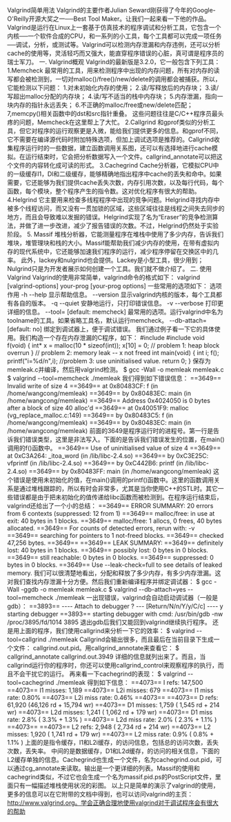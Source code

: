 Valgrind简单用法
Valgrind的主要作者Julian Seward刚获得了今年的Google-O'Reilly开源大奖之一──Best Tool Maker。让我们一起来看一下他的作品。Valgrind是运行在Linux上一套基于仿真技术的程序调试和分析工具，它包含一个内核──一个软件合成的CPU，和一系列的小工具，每个工具都可以完成一项任务──调试，分析，或测试等。Valgrind可以检测内存泄漏和内存违例，还可以分析cache的使用等，灵活轻巧而又强大，能直穿程序错误的心脏，真可谓是程序员的瑞士军刀。 
一. Valgrind概观 
Valgrind的最新版是3.2.0，它一般包含下列工具： 
1.Memcheck 
最常用的工具，用来检测程序中出现的内存问题，所有对内存的读写都会被检测到，一切对malloc()/free()/new/delete的调用都会被捕获。所以，它能检测以下问题： 
1.对未初始化内存的使用； 
2.读/写释放后的内存块； 
3.读/写超出malloc分配的内存块； 
4.读/写不适当的栈中内存块； 
5.内存泄漏，指向一块内存的指针永远丢失； 
6.不正确的malloc/free或new/delete匹配； 
7,memcpy()相关函数中的dst和src指针重叠。 
这些问题往往是C/C++程序员最头疼的问题，Memcheck在这里帮上了大忙。 
2.Callgrind 
和gprof类似的分析工具，但它对程序的运行观察更是入微，能给我们提供更多的信息。和gprof不同，它不需要在编译源代码时附加特殊选项，但加上调试选项是推荐的。Callgrind收集程序运行时的一些数据，建立函数调用关系图，还可以有选择地进行cache模拟。在运行结束时，它会把分析数据写入一个文件。callgrind_annotate可以把这个文件的内容转化成可读的形式。 
3.Cachegrind 
Cache分析器，它模拟CPU中的一级缓存I1，Dl和二级缓存，能够精确地指出程序中cache的丢失和命中。如果需要，它还能够为我们提供cache丢失次数，内存引用次数，以及每行代码，每个函数，每个模块，整个程序产生的指令数。这对优化程序有很大的帮助。 
4.Helgrind 
它主要用来检查多线程程序中出现的竞争问题。Helgrind寻找内存中被多个线程访问，而又没有一贯加锁的区域，这些区域往往是线程之间失去同步的地方，而且会导致难以发掘的错误。Helgrind实现了名为“Eraser”的竞争检测算法，并做了进一步改进，减少了报告错误的次数。不过，Helgrind仍然处于实验阶段。 
5. Massif 
堆栈分析器，它能测量程序在堆栈中使用了多少内存，告诉我们堆块，堆管理块和栈的大小。Massif能帮助我们减少内存的使用，在带有虚拟内存的现代系统中，它还能够加速我们程序的运行，减少程序停留在交换区中的几率。 
此外，lackey和nulgrind也会提供。Lackey是小型工具，很少用到；Nulgrind只是为开发者展示如何创建一个工具。我们就不做介绍了。 
二. 使用Valgrind 
Valgrind的使用非常简单，valgrind命令的格式如下： 
valgrind [valgrind-options] your-prog [your-prog options] 
一些常用的选项如下： 
选项 
作用 
-h --help 
显示帮助信息。 
--version 
显示valgrind内核的版本，每个工具都有各自的版本。 
-q --quiet 
安静地运行，只打印错误信息。 
-v --verbose 
打印更详细的信息。 
--tool= [default: memcheck] 
最常用的选项。运行valgrind中名为toolname的工具。如果省略工具名，默认运行memcheck。 
--db-attach= [default: no] 
绑定到调试器上，便于调试错误。 
我们通过例子看一下它的具体使用。我们构造一个存在内存泄漏的C程序，如下： 
#include 
#include 
void f(void) 
{ 
int* x = malloc(10 * sizeof(int)); 
x[10] = 0; // problem 1: heap block overrun 
} // problem 2: memory leak -- x not freed 
int main(void) 
{ 
int i; 
f(); 
printf("i=%d/n",i); //problem 3: use uninitialised value. 
return 0; 
} 
保存为memleak.c并编译，然后用valgrind检测。 
$ gcc -Wall -o memleak memleak.c 
$ valgrind --tool=memcheck ./memleak 
我们得到如下错误信息： 
==3649== Invalid write of size 4 
==3649== at 0x80483CF: f (in /home/wangcong/memleak) 
==3649== by 0x80483EC: main (in /home/wangcong/memleak) 
==3649== Address 0x4024050 is 0 bytes after a block of size 40 alloc'd 
==3649== at 0x40051F9: malloc (vg_replace_malloc.c:149) 
==3649== by 0x80483C5: f (in /home/wangcong/memleak) 
==3649== by 0x80483EC: main (in /home/wangcong/memleak) 
前面的3649是程序运行时的进程号。第一行是告诉我们错误类型，这里是非法写入。下面的是告诉我们错误发生的位置，在main()调用的f()函数中。 
==3649== Use of uninitialised value of size 4 
==3649== at 0xC3A264: _itoa_word (in /lib/libc-2.4.so) 
==3649== by 0xC3E25C: vfprintf (in /lib/libc-2.4.so) 
==3649== by 0xC442B6: printf (in /lib/libc-2.4.so) 
==3649== by 0x80483FF: main (in /home/wangcong/memleak) 
这个错误是使用未初始化的值，在main()调用的printf()函数中。这里的函数调用关系是通过堆栈跟踪的，所以有时会非常多，尤其是当你使用C++的STL时。其它一些错误都是由于把未初始化的值传递给libc函数而被检测到。在程序运行结束后，valgrind还给出了一个小的总结： 
==3649== ERROR SUMMARY: 20 errors from 6 contexts (suppressed: 12 from 1) 
==3649== malloc/free: in use at exit: 40 bytes in 1 blocks. 
==3649== malloc/free: 1 allocs, 0 frees, 40 bytes allocated. 
==3649== For counts of detected errors, rerun with: -v 
==3649== searching for pointers to 1 not-freed blocks. 
==3649== checked 47,256 bytes. 
==3649== 
==3649== LEAK SUMMARY: 
==3649== definitely lost: 40 bytes in 1 blocks. 
==3649== possibly lost: 0 bytes in 0 blocks. 
==3649== still reachable: 0 bytes in 0 blocks. 
==3649== suppressed: 0 bytes in 0 blocks. 
==3649== Use --leak-check=full to see details of leaked memory. 
我们可以很清楚地看出，分配和释放了多少内存，有多少内存泄漏。这对我们查找内存泄漏十分方便。然后我们重新编译程序并绑定调试器： 
$ gcc -Wall -ggdb -o memleak memleak.c 
$ valgrind --db-attach=yes --tool=memcheck ./memleak 
一出现错误，valgrind会自动启动调试器（一般是gdb）： 
==3893== ---- Attach to debugger ? --- [Return/N/n/Y/y/C/c] ---- y 
starting debugger 
==3893== starting debugger with cmd: /usr/bin/gdb -nw /proc/3895/fd/1014 3895 
退出gdb后我们又能回到valgrind继续执行程序。 
还是用上面的程序，我们使用callgrind来分析一下它的效率： 
$ valgrind --tool=callgrind ./memleak 
Callgrind会输出很多，而且最后在当前目录下生成一个文件： callgrind.out.pid。用callgrind_annotate来查看它： 
$ callgrind_annotate callgrind.out.3949 
详细的信息就列出来了。而且，当callgrind运行你的程序时，你还可以使用callgrind_control来观察程序的执行，而且不会干扰它的运行。 
再来看一下cachegrind的表现： 
$ valgrind --tool=cachegrind ./memleak 
得到如下信息： 
==4073== I refs: 147,500 
==4073== I1 misses: 1,189 
==4073== L2i misses: 679 
==4073== I1 miss rate: 0.80% 
==4073== L2i miss rate: 0.46% 
==4073== 
==4073== D refs: 61,920 (46,126 rd + 15,794 wr) 
==4073== D1 misses: 1,759 ( 1,545 rd + 214 wr) 
==4073== L2d misses: 1,241 ( 1,062 rd + 179 wr) 
==4073== D1 miss rate: 2.8% ( 3.3% + 1.3% ) 
==4073== L2d miss rate: 2.0% ( 2.3% + 1.1% ) 
==4073== 
==4073== L2 refs: 2,948 ( 2,734 rd + 214 wr) 
==4073== L2 misses: 1,920 ( 1,741 rd + 179 wr) 
==4073== L2 miss rate: 0.9% ( 0.8% + 1.1% ) 
上面的是指令缓存，I1和L2i缓存，的访问信息，包括总的访问次数，丢失次数，丢失率。 
中间的是数据缓存，D1和L2d缓存，的访问的相关信息，下面的L2缓存单独的信息。Cachegrind也生成一个文件，名为cachegrind.out.pid，可以通过cg_annotate来读取。输出是一个更详细的列表。Massif的使用和cachegrind类似，不过它也会生成一个名为massif.pid.ps的PostScript文件，里面只有一幅描述堆栈使用状况的彩图。 
以上只是简单的演示了valgrind的使用，更多的信息可以在它附带的文档中得到，也可以访问valgrind的主页：http://www.valgrind.org。学会正确合理地使用valgrind对于调试程序会有很大的帮助
